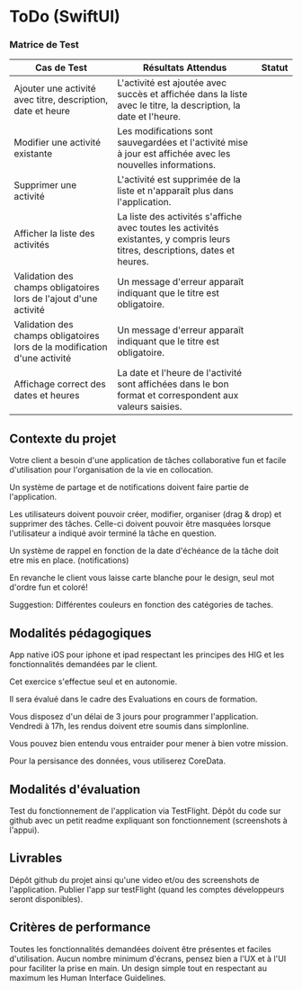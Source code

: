 # ToDo (SwiftUI)

### Matrice de Test

| Cas de Test | Résultats Attendus | Statut |
|-------------|---------------------|--------|
| Ajouter une activité avec titre, description, date et heure | L'activité est ajoutée avec succès et affichée dans la liste avec le titre, la description, la date et l'heure. |        |
| Modifier une activité existante | Les modifications sont sauvegardées et l'activité mise à jour est affichée avec les nouvelles informations. |        |
| Supprimer une activité | L'activité est supprimée de la liste et n'apparaît plus dans l'application. |        |
| Afficher la liste des activités | La liste des activités s'affiche avec toutes les activités existantes, y compris leurs titres, descriptions, dates et heures. |        |
| Validation des champs obligatoires lors de l'ajout d'une activité | Un message d'erreur apparaît indiquant que le titre est obligatoire. |        |
| Validation des champs obligatoires lors de la modification d'une activité | Un message d'erreur apparaît indiquant que le titre est obligatoire. |        |
| Affichage correct des dates et heures | La date et l'heure de l'activité sont affichées dans le bon format et correspondent aux valeurs saisies. |        |


## Contexte du projet

Votre client a besoin d'une application de tâches collaborative fun et facile d'utilisation pour l'organisation de la vie en collocation.

Un système de partage et de notifications doivent faire partie de l'application.

Les utilisateurs doivent pouvoir créer, modifier, organiser (drag & drop) et supprimer des tâches. Celle-ci doivent pouvoir être masquées lorsque l'utilisateur a indiqué avoir terminé la tâche en question.

Un système de rappel en fonction de la date d'échéance de la tâche doit etre mis en place. (notifications)

En revanche le client vous laisse carte blanche pour le design, seul mot d'ordre fun et coloré!

Suggestion: Différentes couleurs en fonction des catégories de taches.

## Modalités pédagogiques

App native iOS pour iphone et ipad respectant les principes des HIG et les fonctionnalités demandées par le client.

Cet exercice s'effectue seul et en autonomie.

Il sera évalué dans le cadre des Evaluations en cours de formation.

Vous disposez d'un délai de 3 jours pour programmer l'application. Vendredi à 17h, les rendus doivent etre soumis dans simplonline.

Vous pouvez bien entendu vous entraider pour mener à bien votre mission.

Pour la persisance des données, vous utiliserez CoreData.

## Modalités d'évaluation

Test du fonctionnement de l'application via TestFlight. Dépôt du code sur github avec un petit readme expliquant son fonctionnement (screenshots à l'appui).

## Livrables

Dépôt github du projet ainsi qu'une video et/ou des screenshots de l'application. Publier l'app sur testFlight (quand les comptes développeurs seront disponibles).

## Critères de performance

Toutes les fonctionnalités demandées doivent être présentes et faciles d'utilisation. Aucun nombre minimum d'écrans, pensez bien a l'UX et à l'UI pour faciliter la prise en main. Un design simple tout en respectant au maximum les Human Interface Guidelines.
